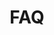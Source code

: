 ---
layout: blocks
title: FAQ
tags:
- faq
- wildfire
- flood
- questions

blocks:
- block: faq
  heading: General
  faqs: 
  - title: What time period does your historic observation dataset cover?
    content: Our historic observation datasets cover the period from Jan 2010 to Dec 2020.
  - title: What time period does your forward looking projected outcome dataset cover?
    content: Our forward looking projected outcomes assess the period from 2023 to 2100.
  - title: What geographies does your dataset include?
    content: Our capabilities are global. We provide climate scenario analysis over the entirety of the earth’s landmass.
  - title: How does your dataset enable for climate change adaptation?
    content: Our dataset and analytics enable scenario driven analysis for climate change adaptation. Using our API product or the Climate Explorer dashboard, our customers and partners are enabled with asset-level assessments of climate risk exposure from acute and chronic climate related hazards.
  - title: How are are the Low, Medium, and High risk ranges determined for each hazard?
    content: The ranges are determined based on typical ranges of exposures in areas where our customers assets are typically located.  Based on sampling from within these locations, we arrive at threshold values by giving consideration to what would be considered low, medium and high risk for the specific hazard in question.
- block: faq
  heading: Wildfire
  faqs:
  - title: Why do I see active fires within the dataset, but no projected scenario based fire hazards?
    content: 'There are occasionally sites where we see observed active fires and no projected scenario based fire hazard. This could be due to: Human generated fires that are not controlled fires and not wildfires; Limitations of the wildfire projection models; Changing risk exposure. 


    For more detail:

    1. This could be due to erroneous historic data. The MODIS satellites use temperature to estimate fire prevalence, so other activities that generate fire/heat can appear as wildfire. This includes power plants, gas flares, or prescribed burns.

    2. It could be flaws in CMIP6 models, especially when fires are driven by processes too small-scale for coarse models to capture. Our product should deal with that in most cases, but not all.

    3. Your probability of future risk exposure may also appear as 0 due to shifting land use patterns in the future. Changing vegetation cover due to drying or expanding urbanization can decrease future risk in areas with high historic risk.'
  - title: Which values are relevant when the historic fire data and future projections disagree?
    content: The historic data will be a better indicator of near-term fire risk but the climate models will be a better indicator of long-term, decadal and multi-decadal fire risk.
  - title: How do you determine the severity of wildfire risk?
    content: Historic fire severity is represented by the number of active fires within 10km radius of the asset, scaled to a value between 0 and 1.0.
  - title: How are controlled burns determined?
    content: We use satellite derived observations, which means that we cannot determine which fires are human generated vs natural fire. However, controlled burns surface as observed fires in the historic exposure. The forward looking fire exposure across scenarios accounts for controlled burns on agricultural land.
  - title: Why is the probability of future risk exposure 0 if my asset has historic wildfire risk?
    content: Your probability of future risk exposure may appear as 0 due to shifting land use patterns in the future.  Changing vegetation cover due to drying or expanding urbanization can decrease future risk in areas with high historic risk. Alternatively, it could be erroneous historic data.  The MODIS satellite dataset, that we use for our historic fire exposure estimates uses temperature to estimate fire prevalence, so other activities that generate fire/heat can appear as wildfire.  This includes power plants, gas flares, or prescribed burns. There could be flaws in CMIP6 models, especially when fires are driven by processes too small-scale for coarse models to capture. Our SuperResolution capability deals with this in most cases, but not always.
- block: faq
  heading: Flooding
  faqs:
  - title: Does historic and projected flooding include both coastal and inland flooding?
    content: Historic flooding covers inland and coastal flooding. Projected flooding data only covers inland flooding. You can look at the cyclone projections and sea level rise projections as indicators of forward looking coastal flooding.
  - title: In the user guide, it stated that all climate models for flooding and tropical cyclones run under the High Emissions (SSP5-RCP8.5) pathway scenario, thus all values shown for the Strong Mitigation (SSP1-RCP2.6) and Middle of the Road (SSP2-RCP4.5) scenarios are identical to those of the High Emissions scenario. Can you explain why this is the case?
    content: We have yet to find reliable representations of inland flooding and cyclone projections for SSP1-RCP26 and SSP2-RCP45 and will update when we have them.
  - title: The flooding data reports the probability of flooding exceeding 0.5 m - where does the 0.5 meters come from?
    content: It is common for flood models to add a "doorstep" value below which flooding does no damage.  This is to account for the fact that buildings are sometimes raised a small distance above the ground, especially in flood-prone areas, and to account for the fact that a small amount of flooding can normally be contained using simple ad-hoc flood prevention measures like sandbags.  While there is no universally agreed upon value for this "doorstep" threshold, 0.5 meters is commonly used.
- block: faq
  heading: Dashboard
  faqs:
  - title: Why is my hazard HIGH-risk on the risk heat map view, but LOW-risk on the multi-hazard view?
    content: We take risk values, re-normalize them according to a maximum value, and then apply new thresholds. Therefore,  the risk heat map classifications are not necessarily indicative of multi-hazard classifications. Assets on the risk heat map are labeled (colored) based on the categories of LOW/MEDIUM/HIGH as outlined in our documentation on our developer center. The multihazard heatmap is based on a combined score derived from risk exposure to the asset across all the different hazards.
  - title: Is the overall severity coloring based on the highest category risk or is it based on the normalization method mentioned in the user guide?
    content: Overall severity is based on the maximum risk across all hazards, determined by the normalization method described in the user guide.
  - title: Is asset level loss associated with the highest risk category used for severity coloring, or does it represent overall asset loss estimates for all hazards?
    content: Asset level risk is based on the estimate of the loss from a specific hazard. The heatmap color indicates the level of exposure across all the assets in the portofolio. The value of the asset is scaled by the level of exposure to determine the estimated loss in the estimated value at risk summary.
  - title: What does the “distribution by type” option for Estimated Value at Risk Summary mean?
    content: Distribution by type is a grouping of all assets of the same type to create one slice (category). This is based on the aggregated value of estimated loss, determined by the type of assets.
  - title: Why does the cyclone projection tend to be a flat line beyond the year 2050?
    content: We provide annual cyclone projections over the years 1980-2050. Beyond the year 2050, we use the mean probability of cyclone projections over the 2030-2050 window for that specific asset location.
- block: faq
  heading: Dataset (CSV)
  faqs:
  - title: What does the risk exposure file nomenclature mean (e.g., ubd vs lbd)?
    content: No postfix represents the midpoint value. ubd and lbd represent upper and lower bound values (usually mapped to the 16th and 84th percentiles from the distribution of simulation runs for climate models for the specific hazard), and are indicative of the values for the gray bars in the time series plot.
  - title: Why do the historic values of a hazard change with each scenario?
    content: The historic values of a hazard beginning in 2015 are derived from simulation runs across multiple scenarios. There will be minor variability for the historic years (2015-present) across scenarios.

---